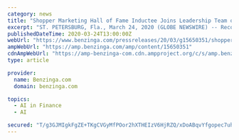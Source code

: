 ```yaml
---
category: news
title: "Shopper Marketing Hall of Fame Inductee Joins Leadership Team of Rising FinTech Company Leveraging Blockchain and AI to Transform Retail"
excerpt: "ST. PETERSBURG, Fla., March 24, 2020 (GLOBE NEWSWIRE) -- Recognized as a \"Top Ten Mover and Shaker in Retail,\" Karen Sales has joined the leadership team at SKUx as Senior Vice..."
publishedDateTime: 2020-03-24T13:00:00Z
webUrl: "https://www.benzinga.com/pressreleases/20/03/g15650351/shopper-marketing-hall-of-fame-inductee-joins-leadership-team-of-rising-fintech-company-leveraging"
ampWebUrl: "https://amp.benzinga.com/amp/content/15650351"
cdnAmpWebUrl: "https://amp-benzinga-com.cdn.ampproject.org/c/s/amp.benzinga.com/amp/content/15650351"
type: article

provider:
  name: Benzinga.com
  domain: benzinga.com

topics:
  - AI in Finance
  - AI

secured: "T/g3GJMIgkFgZE+TKgCVGyMfPOor2hXTHEIzV6HjRZQ/xDoABqvYfgopec7uhDzPFdA771MWzUA7H4LzLBFAVM2LiTCeq42asrVjIcFS82roxD1iNn4XMg4FWns3H+esEIW9ofiQYrBtDBsd9lxPxYWRtlQA+zvOeZJ568OCIT0zrsdk7o4JQaKM97inAf1Gb27p4Gt8H9ilUIz3Maa4FZLrG26MqbJTKlivtHNCFnRzVdNSjMZBv1XVJUAiQLfvcxD2JULvc7x2MsbR7Et8Wr4Su4hfWLBj409kItFdrPLaS9tsM58BO6CJJEzjnDpX;OittrG087KY3TXJlKxJdIw=="
---
```



